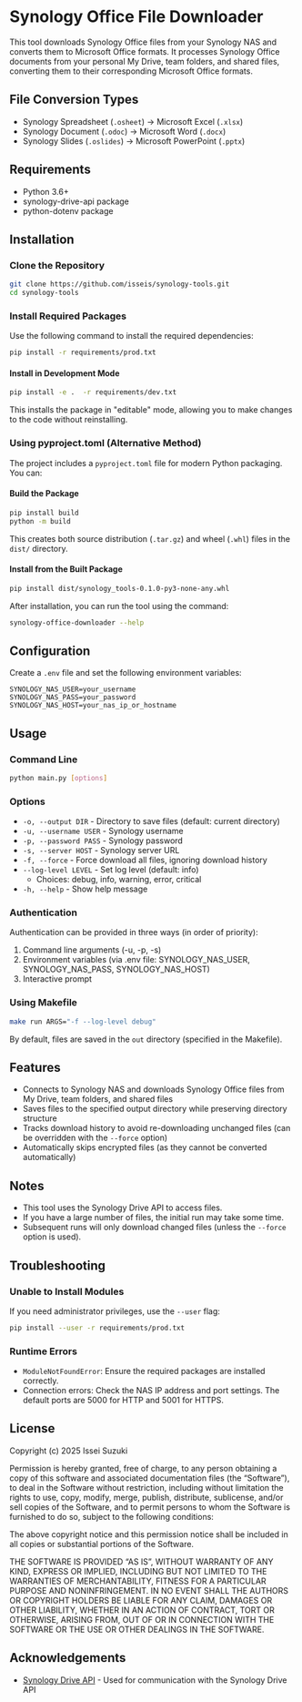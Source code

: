 # Synology Office File Downloader

This tool downloads Synology Office files from your Synology NAS and converts them to Microsoft Office formats. It processes Synology Office documents from your personal My Drive, team folders, and shared files, converting them to their corresponding Microsoft Office formats.

## File Conversion Types

- Synology Spreadsheet (`.osheet`) → Microsoft Excel (`.xlsx`)
- Synology Document (`.odoc`) → Microsoft Word (`.docx`)
- Synology Slides (`.oslides`) → Microsoft PowerPoint (`.pptx`)

## Requirements

- Python 3.6+
- synology-drive-api package
- python-dotenv package

## Installation

### Clone the Repository

```bash
git clone https://github.com/isseis/synology-tools.git
cd synology-tools
```

### Install Required Packages

Use the following command to install the required dependencies:

```bash
pip install -r requirements/prod.txt
```

#### Install in Development Mode

```bash
pip install -e .  -r requirements/dev.txt
```

This installs the package in "editable" mode, allowing you to make changes to the code without reinstalling.

### Using pyproject.toml (Alternative Method)

The project includes a `pyproject.toml` file for modern Python packaging. You can:

#### Build the Package

```bash
pip install build
python -m build
```

This creates both source distribution (`.tar.gz`) and wheel (`.whl`) files in the `dist/` directory.

#### Install from the Built Package

```bash
pip install dist/synology_tools-0.1.0-py3-none-any.whl
```

After installation, you can run the tool using the command:

```bash
synology-office-downloader --help
```

## Configuration

Create a `.env` file and set the following environment variables:

```
SYNOLOGY_NAS_USER=your_username
SYNOLOGY_NAS_PASS=your_password
SYNOLOGY_NAS_HOST=your_nas_ip_or_hostname
```

## Usage

### Command Line

```bash
python main.py [options]
```

### Options

- `-o, --output DIR` - Directory to save files (default: current directory)
- `-u, --username USER` - Synology username
- `-p, --password PASS` - Synology password
- `-s, --server HOST` - Synology server URL
- `-f, --force` - Force download all files, ignoring download history
- `--log-level LEVEL` - Set log level (default: info)
  - Choices: debug, info, warning, error, critical
- `-h, --help` - Show help message

### Authentication

Authentication can be provided in three ways (in order of priority):

1. Command line arguments (-u, -p, -s)
2. Environment variables (via .env file: SYNOLOGY_NAS_USER, SYNOLOGY_NAS_PASS, SYNOLOGY_NAS_HOST)
3. Interactive prompt

### Using Makefile

```bash
make run ARGS="-f --log-level debug"
```

By default, files are saved in the `out` directory (specified in the Makefile).

## Features

- Connects to Synology NAS and downloads Synology Office files from My Drive, team folders, and shared files
- Saves files to the specified output directory while preserving directory structure
- Tracks download history to avoid re-downloading unchanged files (can be overridden with the `--force` option)
- Automatically skips encrypted files (as they cannot be converted automatically)

## Notes

- This tool uses the Synology Drive API to access files.
- If you have a large number of files, the initial run may take some time.
- Subsequent runs will only download changed files (unless the `--force` option is used).

## Troubleshooting

### Unable to Install Modules

If you need administrator privileges, use the `--user` flag:

```bash
pip install --user -r requirements/prod.txt
```

### Runtime Errors

- `ModuleNotFoundError`: Ensure the required packages are installed correctly.
- Connection errors: Check the NAS IP address and port settings. The default ports are 5000 for HTTP and 5001 for HTTPS.

## License

Copyright (c) 2025 Issei Suzuki

Permission is hereby granted, free of charge, to any person obtaining a copy of this software and associated documentation files (the “Software”), to deal in the Software without restriction, including without limitation the rights to use, copy, modify, merge, publish, distribute, sublicense, and/or sell copies of the Software, and to permit persons to whom the Software is furnished to do so, subject to the following conditions:

The above copyright notice and this permission notice shall be included in all copies or substantial portions of the Software.

THE SOFTWARE IS PROVIDED “AS IS”, WITHOUT WARRANTY OF ANY KIND, EXPRESS OR IMPLIED, INCLUDING BUT NOT LIMITED TO THE WARRANTIES OF MERCHANTABILITY, FITNESS FOR A PARTICULAR PURPOSE AND NONINFRINGEMENT. IN NO EVENT SHALL THE AUTHORS OR COPYRIGHT HOLDERS BE LIABLE FOR ANY CLAIM, DAMAGES OR OTHER LIABILITY, WHETHER IN AN ACTION OF CONTRACT, TORT OR OTHERWISE, ARISING FROM, OUT OF OR IN CONNECTION WITH THE SOFTWARE OR THE USE OR OTHER DEALINGS IN THE SOFTWARE.


## Acknowledgements

- [Synology Drive API](https://github.com/zbjdonald/synology-drive-api) - Used for communication with the Synology Drive API

